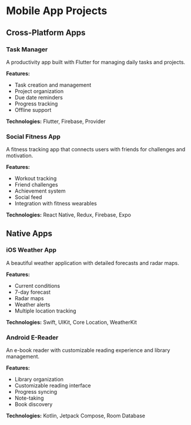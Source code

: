 # Mobile App Projects

## Cross-Platform Apps

### Task Manager
A productivity app built with Flutter for managing daily tasks and projects.

**Features:**
- Task creation and management
- Project organization
- Due date reminders
- Progress tracking
- Offline support

**Technologies:** Flutter, Firebase, Provider

### Social Fitness App
A fitness tracking app that connects users with friends for challenges and motivation.

**Features:**
- Workout tracking
- Friend challenges
- Achievement system
- Social feed
- Integration with fitness wearables

**Technologies:** React Native, Redux, Firebase, Expo

## Native Apps

### iOS Weather App
A beautiful weather application with detailed forecasts and radar maps.

**Features:**
- Current conditions
- 7-day forecast
- Radar maps
- Weather alerts
- Multiple location tracking

**Technologies:** Swift, UIKit, Core Location, WeatherKit

### Android E-Reader
An e-book reader with customizable reading experience and library management.

**Features:**
- Library organization
- Customizable reading interface
- Progress syncing
- Note-taking
- Book discovery

**Technologies:** Kotlin, Jetpack Compose, Room Database 